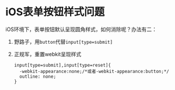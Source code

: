 iOS表单按钮样式问题
===================

iOS环境下，表单按钮默认呈现圆角样式，如何消除呢？办法有二：

1. 野路子，用`button`代替`input[type=submit]`
2. 正规军，重置webkit呈现样式

    ```
    input[type=submit],input[type=reset]{
      -webkit-appearance:none;/*或者-webkit-appearance:button;*/
      outline: none;
    }
    ```
